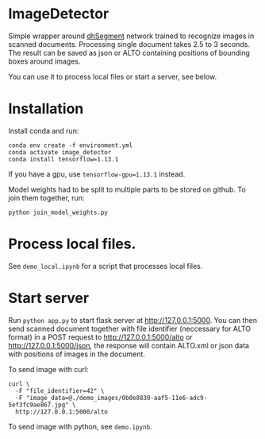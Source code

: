 # ImageDetector

Simple wrapper around [dhSegment](https://github.com/dhlab-epfl/dhSegment) network trained to recognize images in scanned documents. Processing single document takes 2.5 to 3 seconds. The result can be saved as json or ALTO containing positions of bounding boxes around images.

You can use it to process local files or start a server, see below.

# Installation

Install conda and run:

```
conda env create -f environment.yml
conda activate image_detector
conda install tensorflow=1.13.1
```

If you have a gpu, use `tensorflow-gpu=1.13.1` instead.

Model weights had to be split to multiple parts to be stored on github. To join them together, run:

`python join_model_weights.py`

# Process local files.

See `demo_local.ipynb` for a script that processes local files.

# Start server

Run `python app.py` to start flask server at http://127.0.0.1:5000. You can then send scanned document together with file identifier (neccessary for ALTO format) in a POST request to http://127.0.0.1:5000/alto or http://127.0.0.1:5000/json, the response will contain ALTO.xml or json data with positions of images in the document.

To send image with curl:

```
curl \
  -F "file_identifier=42" \
  -F "image_data=@./demo_images/0b0e8830-aaf5-11e6-adc9-5ef3fc9ae867.jpg" \
  http://127.0.0.1:5000/alto

```

To send image with python, see `demo.ipynb`.
